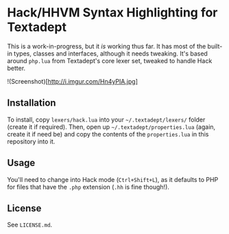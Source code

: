 # Hack/HHVM Syntax Highlighting for Textadept

This is a work-in-progress, but it *is* working thus far. It has most of the 
built-in types, classes and interfaces, although it needs tweaking. It's based 
around `php.lua` from Textadept's core lexer set, tweaked to handle Hack 
better. 

!(Screenshot)[http://i.imgur.com/Hn4yPIA.jpg]

## Installation

To install, copy `lexers/hack.lua` into your `~/.textadept/lexers/` folder 
(create it if required). Then, open up `~/.textadept/properties.lua` (again, 
create it if need be) and copy the contents of the `properties.lua` in this 
repository into it.

## Usage

You'll need to change into Hack mode (`Ctrl+Shift+L`), as it defaults to PHP 
for files that have the `.php` extension (`.hh` is fine though!).

## License

See `LICENSE.md`.